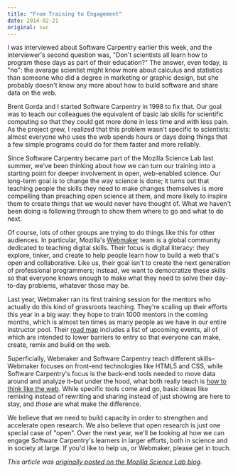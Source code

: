```yaml
---
title: "From Training to Engagement"
date: 2014-02-21
original: swc
---
```

<p>
  I was interviewed about Software Carpentry earlier this week,
  and the interviewer's second question was,
  "Don't scientists all learn how to program these days as part of their education?"
  The answer, even today, is "no":
  the average scientist might know more about calculus and statistics
  than someone who did a degree in marketing or graphic design,
  but she probably doesn't know any more about how to build software
  and share data on the web.
</p>
<p>
  Brent Gorda and I started Software Carpentry in 1998 to fix that.
  Our goal was to teach our colleagues
  the equivalent of basic lab skills for scientific computing
  so that they could get more done in less time and with less pain.
  As the project grew,
  I realized that this problem wasn't specific to scientists:
  almost everyone who uses the web spends hours or days doing things
  that a few simple programs could do for them
  faster and more reliably.
</p>
<p>
  Since Software Carpentry became part of the Mozilla Science Lab last summer,
  we've been thinking about how we can turn our training into
  a starting point for deeper involvement in open, web-enabled science.
  Our long-term goal is to change the way science is done;
  it turns out that
  teaching people the skills they need to make changes themselves
  is more compelling than preaching open science at them,
  and more likely to inspire them to create things that we would never have thought of.
  What we haven't been doing is following through
  to show them where to go and what to do next.
</p>
<p>
  Of course,
  lots of other groups are trying to do things like this for other audiences.
  In particular,
  Mozilla's <a href="https://webmaker.org/">Webmaker</a> team is
  a global community dedicated to teaching digital skills.
  Their focus is digital literacy:
  they explore, tinker, and create to help people learn how to build a web that's open and collaborative.
  Like us,
  their goal isn't to create the next generation of professional programmers;
  instead,
  we want to democratize these skills
  so that everyone knows enough to make what they need to solve their day-to-day problems,
  whatever those may be.
</p>
<p>
  Last year,
  Webmaker ran its first training session for the mentors
  who actually do this kind of grassroots teaching.
  They're scaling up their efforts this year in a big way:
  they hope to train 1000 mentors in the coming months,
  which is almost ten times as many people as we have in our entire instructor pool.
  Their <a href="https://wiki.mozilla.org/Webmaker/Training">road map</a> includes a list of upcoming events,
  all of which are intended to lower barriers to entry
  so that everyone can make, create, remix and build on the web.
</p>
<p>
  Superficially,
  Webmaker and Software Carpentry teach different skills–Webmaker
  focuses on front-end technologies like HTML5 and CSS,
  while Software Carpentry's focus is the back-end tools needed to move data around and analyze it–but
  under the hood,
  what both really teach is
  <a href="http://blog.jonudell.net/2011/01/24/seven-ways-to-think-like-the-web/">how to think like the web</a>.
  While specific tools come and go,
  basic ideas like remixing instead of rewriting
  and sharing instead of just showing
  are here to stay,
  and <em>those</em> are what make the difference.
</p>
<p>
  We believe that we need to build capacity in order to strengthen and accelerate open research.
  We also believe that open research is just one special case of "open".
  Over the next year,
  we'll be looking at how we can engage Software Carpentry's learners in larger efforts,
  both in science and in society at large.
  If you'd like to help us, or Webmaker,
  please get in touch.
</p>
<p>
  <em>This article was <a href="http://mozillascience.org/from-training-to-engagement/">originally posted on the Mozilla Science Lab blog</a>.</em>
</p>
